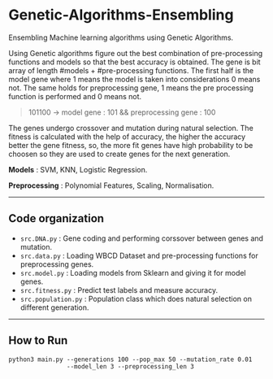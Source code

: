 # Genetic-Algorithms-Ensembling
Ensembling Machine learning algorithms using Genetic Algorithms.

Using Genetic algorithms figure out the best combination of pre-processing functions and models so that the best accuracy is obtained. The gene is bit array of length #models + #pre-processing functions. The first half is the model gene where 1 means the model is taken into considerations 0 means not. The same holds for preprocessing gene, 1 means the pre processing function is performed and 0 means not.

> 101100 -> model gene : 101 && preprocessing gene : 100

The genes undergo crossover and mutation during natural selection. The fitness is calculated with the help of accuracy, the higher the accuracy better the gene fitness, so, the more fit genes have high probability to be choosen so they are used to create genes for the next generation.

**Models** : SVM, KNN, Logistic Regression.

**Preprocessing** : Polynomial Features, Scaling, Normalisation.

---

## Code organization

- `src.DNA.py` : Gene coding and performing corssover between genes and mutation.
- `src.data.py` : Loading WBCD Dataset and pre-processing functions for preprocessing genes.
- `src.model.py` : Loading models from Sklearn and giving it for model genes.
- `src.fitness.py` : Predict test labels and measure accuracy.
- `src.population.py` : Population class which does natural selection on different generation.

---

## How to Run

```
python3 main.py --generations 100 --pop_max 50 --mutation_rate 0.01 
                --model_len 3 --preprocessing_len 3
```
